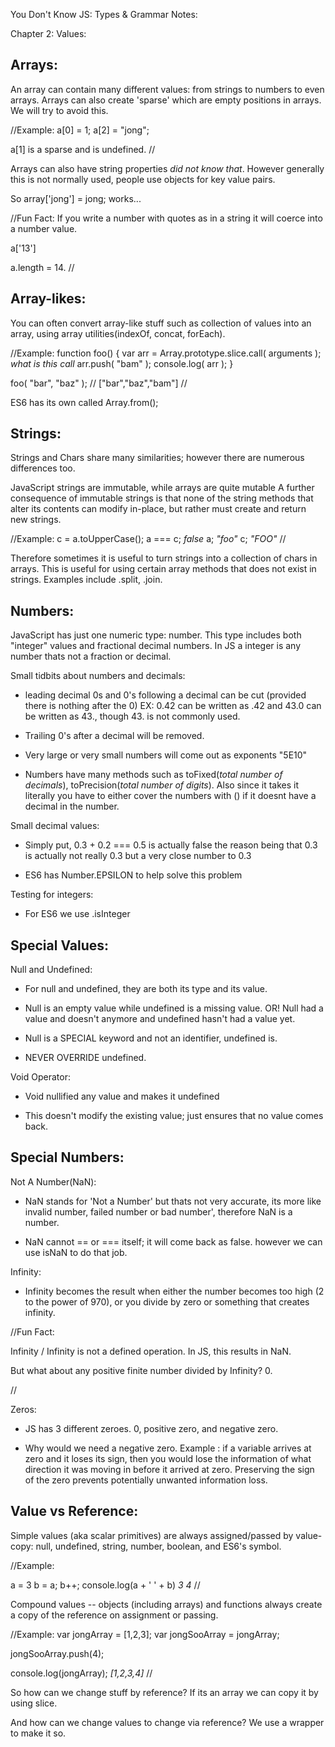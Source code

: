 You Don't Know JS: Types & Grammar Notes:

Chapter 2: Values:


Arrays:
--------------------------------------------------------------------------------

An array can contain many different values: from strings to numbers to even
arrays. Arrays can also create 'sparse' which are empty positions in arrays.
We will try to avoid this.

//Example:
a[0] = 1;
a[2] = "jong";

a[1] is a sparse and is undefined.
//


Arrays can also have string properties *did not know that*.
However generally this is not normally used, people use objects for key value
pairs.

So array['jong'] = jong; works...

//Fun Fact:
If you write a number with quotes as in a string it will coerce into a number
value.

a['13']

a.length = 14.
//


Array-likes:
--------------------------------------------------------------------------------

You can often convert array-like stuff such as collection of values into an
array, using array utilities(indexOf, concat, forEach).

//Example:
function foo() {
    var arr = Array.prototype.slice.call( arguments ); *what is this call*
    arr.push( "bam" );
    console.log( arr );
}

foo( "bar", "baz" ); // ["bar","baz","bam"]
//

ES6 has its own called Array.from();


Strings:
--------------------------------------------------------------------------------

Strings and Chars share many similarities; however there are numerous
differences too.

JavaScript strings are immutable, while arrays are quite mutable A further
consequence of immutable strings is that none of the string methods that alter
its contents can modify in-place, but rather must create and return new strings.

//Example:
c = a.toUpperCase();
a === c;    *false*
a;          *"foo"*
c;          *"FOO"*
//

Therefore sometimes it is useful to turn strings into a collection of chars in
arrays. This is useful for using certain array methods that does not exist in
strings. Examples include .split, .join.



Numbers:
--------------------------------------------------------------------------------

JavaScript has just one numeric type: number. This type includes both "integer"
values and fractional decimal numbers. In JS a integer is any number thats not
a fraction or decimal.

Small tidbits about numbers and decimals:

* leading decimal 0s and 0's following a decimal can be cut (provided there is
  nothing after the 0) EX: 0.42 can be written as .42 and 43.0 can be written as
  43., though 43. is not commonly used.

* Trailing 0's after a decimal will be removed.

* Very large or very small numbers will come out as exponents "5E10"

* Numbers have many methods such as toFixed(*total number of decimals*),
toPrecision(*total number of digits*). Also since it takes it literally you have
to either cover the numbers with () if it doesnt have a decimal in the number.


Small decimal values:  

* Simply put, 0.3 + 0.2 === 0.5 is actually false the reason being that 0.3 is
actually not really 0.3 but a very close number to 0.3

*  ES6 has Number.EPSILON to help solve this problem

Testing for integers:

* For ES6 we use .isInteger


Special Values:
--------------------------------------------------------------------------------


Null and Undefined:

* For null and undefined, they are both its type and its value.

* Null is an empty value while undefined is a missing value. OR! Null had a
value and doesn't anymore and undefined hasn't had a value yet.

* Null is a SPECIAL keyword and not an identifier, undefined is.

* NEVER OVERRIDE undefined.

Void Operator:

* Void nullified any value and makes it undefined

* This doesn't modify the existing value; just ensures that no value comes back.


Special Numbers:
--------------------------------------------------------------------------------


Not A Number(NaN):

*  NaN stands for 'Not a Number' but thats not very accurate, its more like
invalid number, failed number  or bad number', therefore NaN is a number.

* NaN cannot == or === itself; it will come back as false. however we can use
isNaN to do that job.


Infinity:

* Infinity becomes the result when either the number becomes too high (2 to the
  power of 970), or you divide by zero or something that creates infinity.

//Fun Fact:

Infinity / Infinity is not a defined operation. In JS, this results in NaN.

But what about any positive finite number divided by Infinity? 0.

//


Zeros:

* JS has 3 different zeroes. 0, positive zero, and negative zero.

* Why would we need a negative zero. Example : if a variable arrives at zero and
it loses its sign, then you would lose the information of what direction it was
moving in before it arrived at zero. Preserving the sign of the zero prevents
potentially unwanted information loss.




Value vs Reference:
--------------------------------------------------------------------------------

Simple values (aka scalar primitives) are always assigned/passed by value-copy:
null, undefined, string, number, boolean, and ES6's symbol.

//Example:

a = 3
b = a;
b++;
console.log(a + ' ' + b) *3 4*
//

Compound values -- objects (including arrays) and functions always create a copy
of the reference on assignment or passing.

//Example:
var jongArray = [1,2,3];
var jongSooArray = jongArray;

jongSooArray.push(4);

console.log(jongArray); *[1,2,3,4]*
//

So how can we change stuff by reference? If its an array we can copy it by using
slice.

And how can we change values to change via reference? We use a wrapper to make
it so.
